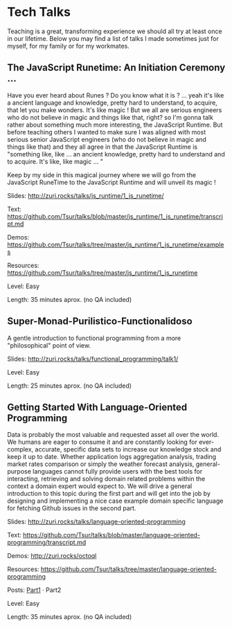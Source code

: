 # Tech Talks

Teaching is a great, transforming experience we should all try at least once in our lifetime. Below you may find a list of talks I made sometimes just for myself, for my family or for my workmates.  

## The JavaScript Runetime: An Initiation Ceremony ...

  Have you ever heard about Runes ? Do you know what it is ? ... yeah it's like a ancient language and knowledge, pretty hard to understand, to acquire, that let you make wonders. It's like magic ! But we all are serious engineers who do not believe in magic and things like that, right? so I'm gonna talk rather about something much more interesting, the JavaScript Runtime. But before teaching others I wanted to make sure I was aligned with most serious senior JavaScript engineers (who do not believe in magic and things like that) and they all agree in that the JavaScript Runtime is "something like, like ... an ancient knowledge, pretty hard to understand and to acquire. It's like, like magic ... "

  Keep by my side in this magical journey where we will go from the JavaScript RuneTime to the JavaScript Runtime and will unveil its magic !

  Slides: http://zuri.rocks/talks/js_runtime/1_js_runetime/

  Text: https://github.com/Tsur/talks/blob/master/js_runtime/1_js_runetime/transcript.md

  Demos: https://github.com/Tsur/talks/tree/master/js_runtime/1_js_runetime/examples

  Resources: https://github.com/Tsur/talks/tree/master/js_runtime/1_js_runetime

  Level: Easy

  Length: 35 minutes aprox. (no QA included)

## Super-Monad-Purilistico-Functionalidoso

  A gentle introduction to functional programming from a more "philosophical" point of view.

  Slides: http://zuri.rocks/talks/functional_programming/talk1/

  Level: Easy

  Length: 25 minutes aprox. (no QA included)

## Getting Started With Language-Oriented Programming

Data is probably the most valuable and requested asset all over the world. We humans are eager to consume it and are constantly looking for ever-complex, accurate, specific data sets to increase our knowledge stock and keep it up to date. Whether application logs aggregation analysis, trading market rates comparison or simply the weather forecast analysis, general-purpose languages cannot fully provide users with the best tools for interacting, retrieving and solving domain related problems within the context a domain expert would expect to. We will drive a general introduction to this topic during the first part and will get into the job by designing and implementing a nice case example domain specific language for fetching Github issues in the second part.

Slides: http://zuri.rocks/talks/language-oriented-programming

Text: https://github.com/Tsur/talks/blob/master/language-oriented-programming/transcript.md

Demos: http://zuri.rocks/octoql

Resources: https://github.com/Tsur/talks/tree/master/language-oriented-programming

Posts: [Part1](https://valo.io/blog/post/domain-specific-languages-dsl) · Part2

Level: Easy

Length: 35 minutes aprox. (no QA included)
